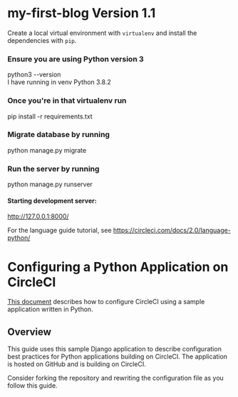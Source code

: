 # my-first-blog Version 1.1
Create a local virtual environment with `virtualenv` and install the dependencies with `pip`.

### Ensure you are using Python version 3
python3 --version  
 I have running in venv Python 3.8.2
### Once you're in that virtualenv run 
pip install -r requirements.txt
### Migrate database by running
python manage.py migrate
### Run the server by running
python manage.py runserver
  #### Starting development server:
   http://127.0.0.1:8000/

For the language guide tutorial, see https://circleci.com/docs/2.0/language-python/

# Configuring a Python Application on CircleCI

[This document](https://circleci.com/docs/2.0/language-python/) describes how to configure CircleCI using a sample application written in Python.
## Overview

This guide uses this sample Django application to describe configuration best practices for Python applications building on CircleCI. The application is hosted on GitHub and is building on CircleCI.

Consider forking the repository and rewriting the configuration file as you follow this guide.

 